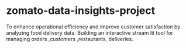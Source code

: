 # zomato-data-insights-project
To enhance operational efficiency and improve customer satisfaction by analyzing food delivery data. Building an interactive stream lit tool for managing orders ,customers ,restaurants, deliveries.

